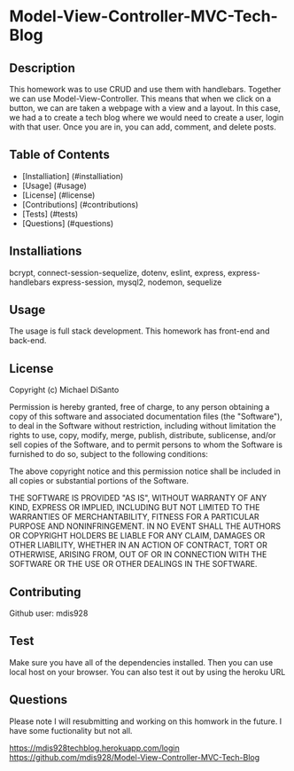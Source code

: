 # Model-View-Controller-MVC-Tech-Blog

## Description
This homework was to use CRUD and use them with handlebars. Together we can use Model-View-Controller. This means that when we click on a button, we can are taken a webpage with a view and a layout. In this case, we had a to create a tech blog where we would need to create a user, login with that user. Once you are in, you can add, comment, and delete posts.

## Table of Contents
* [Installiation] (#installiation)
* [Usage] (#usage)
* [License] (#license)
* [Contributions] (#contributions)
* [Tests] (#tests)
* [Questions] (#questions)

## Installiations
bcrypt, connect-session-sequelize, dotenv, eslint, express, express-handlebars express-session, mysql2, nodemon, sequelize

## Usage
The usage is full stack development. This homework has front-end and back-end.

## License
Copyright (c) Michael DiSanto

Permission is hereby granted, free of charge, to any person obtaining a copy of this software and associated documentation files (the "Software"), to deal in the Software without restriction, including without limitation the rights to use, copy, modify, merge, publish, distribute, sublicense, and/or sell copies of the Software, and to permit persons to whom the Software is furnished to do so, subject to the following conditions:

The above copyright notice and this permission notice shall be included in all copies or substantial portions of the Software.

THE SOFTWARE IS PROVIDED "AS IS", WITHOUT WARRANTY OF ANY KIND, EXPRESS OR IMPLIED, INCLUDING BUT NOT LIMITED TO THE WARRANTIES OF MERCHANTABILITY, FITNESS FOR A PARTICULAR PURPOSE AND NONINFRINGEMENT. IN NO EVENT SHALL THE AUTHORS OR COPYRIGHT HOLDERS BE LIABLE FOR ANY CLAIM, DAMAGES OR OTHER LIABILITY, WHETHER IN AN ACTION OF CONTRACT, TORT OR OTHERWISE, ARISING FROM, OUT OF OR IN CONNECTION WITH THE SOFTWARE OR THE USE OR OTHER DEALINGS IN THE SOFTWARE.

## Contributing
Github user: mdis928


## Test
Make sure you have all of the dependencies installed. Then you can use local host on your browser. You can also test it out by using the heroku URL

## Questions
Please note I will resubmitting and working on this homwork in the future. I have some fuctionality but not all.

https://mdis928techblog.herokuapp.com/login
https://github.com/mdis928/Model-View-Controller-MVC-Tech-Blog